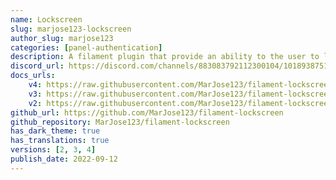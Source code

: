 ```yaml
---
name: Lockscreen
slug: marjose123-lockscreen
author_slug: marjose123
categories: [panel-authentication]
description: A filament plugin that provide an ability to the user to lock their access session without logging out of the system for a break.
discord_url: https://discord.com/channels/883083792112300104/1018938751759691827
docs_urls: 
    v4: https://raw.githubusercontent.com/MarJose123/filament-lockscreen/3.x/README.md
    v3: https://raw.githubusercontent.com/MarJose123/filament-lockscreen/2.x/README.md
    v2: https://raw.githubusercontent.com/MarJose123/filament-lockscreen/1.x/README.md
github_url: https://github.com/MarJose123/filament-lockscreen
github_repository: MarJose123/filament-lockscreen
has_dark_theme: true
has_translations: true
versions: [2, 3, 4]
publish_date: 2022-09-12
---
```

